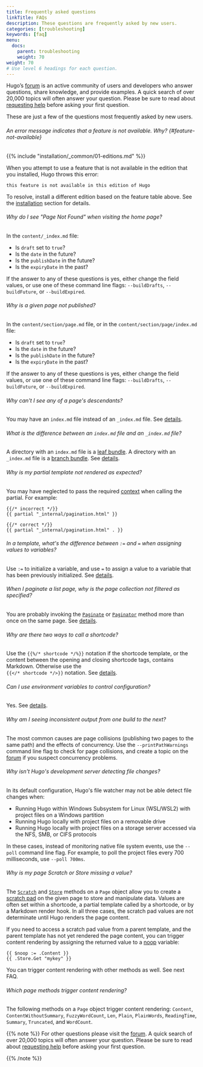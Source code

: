 ```yaml
---
title: Frequently asked questions
linkTitle: FAQs
description: These questions are frequently asked by new users.
categories: [troubleshooting]
keywords: [faq]
menu:
  docs:
    parent: troubleshooting
    weight: 70
weight: 70
# Use level 6 headings for each question.
---
```


Hugo’s [forum] is an active community of users and developers who answer questions, share knowledge, and provide examples. A quick search of over 20,000 topics will often answer your question. Please be sure to read about [requesting help] before asking your first question.

These are just a few of the questions most frequently asked by new users.

###### An error message indicates that a feature is not available. Why? {#feature-not-available}

{{% include "installation/_common/01-editions.md" %}}

When you attempt to use a feature that is not available in the edition that you installed, Hugo throws this error:

```go-html-template
this feature is not available in this edition of Hugo
```

To resolve, install a different edition based on the feature table above. See the [installation] section for details.

###### Why do I see "Page Not Found" when visiting the home page?

In the `content/_index.md` file:

  - Is `draft` set to `true`?
  - Is the `date` in the future?
  - Is the `publishDate` in the future?
  - Is the `expiryDate` in the past?

If the answer to any of these questions is yes, either change the field values, or use one of these command line flags: `--buildDrafts`, `--buildFuture`, or `--buildExpired`.

###### Why is a given page not published?

In the `content/section/page.md` file, or in the `content/section/page/index.md` file:

  - Is `draft` set to `true`?
  - Is the `date` in the future?
  - Is the `publishDate` in the future?
  - Is the `expiryDate` in the past?

If the answer to any of these questions is yes, either change the field values, or use one of these command line flags: `--buildDrafts`, `--buildFuture`, or `--buildExpired`.

###### Why can't I see any of a page's descendants?

You may have an `index.md` file instead of an `_index.md` file. See&nbsp;[details](/content-management/page-bundles/).

###### What is the difference between an `index.md` file and an `_index.md` file?

A directory with an `index.md` file is a [leaf bundle]. A directory with an `_index.md` file is a [branch bundle]. See&nbsp;[details](/content-management/page-bundles/).

[branch bundle]: /getting-started/glossary/#branch-bundle
[leaf bundle]: /getting-started/glossary/#leaf-bundle

###### Why is my partial template not rendered as expected?

You may have neglected to pass the required [context] when calling the partial. For example:

```go-html-template
{{/* incorrect */}}
{{ partial "_internal/pagination.html" }}

{{/* correct */}}
{{ partial "_internal/pagination.html" . }}
```

###### In a template, what's the difference between `:=` and `=` when assigning values to variables?

Use `:=` to initialize a variable, and use `=` to assign a value to a variable that has been previously initialized. See&nbsp;[details](https://pkg.go.dev/text/template#hdr-Variables).

###### When I paginate a list page, why is the page collection not filtered as specified?

You are probably invoking the [`Paginate`] or [`Paginator`] method more than once on the same page. See&nbsp;[details](/templates/pagination/).

###### Why are there two ways to call a shortcode?

Use the `{{%/* shortcode */%}}` notation if the shortcode template, or the content between the opening and closing shortcode tags, contains Markdown. Otherwise use the\
`{{</* shortcode */>}}` notation. See&nbsp;[details](/content-management/shortcodes/).

###### Can I use environment variables to control configuration?

Yes. See&nbsp;[details](/getting-started/configuration/#configure-with-environment-variables).

###### Why am I seeing inconsistent output from one build to the next?

The most common causes are page collisions (publishing two pages to the same path) and the effects of concurrency. Use the `--printPathWarnings` command line flag to check for page collisions, and create a topic on the [forum] if you suspect concurrency problems.

###### Why isn't Hugo's development server detecting file changes?

In its default configuration, Hugo's file watcher may not be able detect file changes when:

- Running Hugo within Windows Subsystem for Linux (WSL/WSL2) with project files on a Windows partition
- Running Hugo locally with project files on a removable drive
- Running Hugo locally with project files on a storage server accessed via the NFS, SMB, or CIFS protocols

In these cases, instead of monitoring native file system events, use the `--poll` command line flag. For example, to poll the project files every 700 milliseconds, use `--poll 700ms`.

###### Why is my page Scratch or Store missing a value?

The [`Scratch`] and [`Store`] methods on a `Page` object allow you to create a [scratch pad] on the given page to store and manipulate data. Values are often set within a shortcode, a partial template called by a shortcode, or by a Markdown render hook. In all three cases, the scratch pad values are not determinate until Hugo renders the page content.

[scratch pad]: /getting-started/glossary/#scratch-pad

If you need to access a scratch pad value from a parent template, and the parent template has not yet rendered the page content, you can trigger content rendering by assigning the returned value to a [noop] variable:

[noop]: /getting-started/glossary/#noop

```go-html-template
{{ $noop := .Content }}
{{ .Store.Get "mykey" }}
```

You can trigger content rendering with other methods as well. See next FAQ.

[`Scratch`]: /methods/page/scratch
[`Store`]: /methods/page/store

###### Which page methods trigger content rendering?

The following methods on a `Page` object trigger content rendering: `Content`, `ContentWithoutSummary`, `FuzzyWordCount`, `Len`, `Plain`, `PlainWords`, `ReadingTime`, `Summary`, `Truncated`, and `WordCount`.

{{% note %}}
For other questions please visit the [forum]. A quick search of over 20,000 topics will often answer your question. Please be sure to read about [requesting help] before asking your first question.

[forum]: https://discourse.gohugo.io
[requesting help]: https://discourse.gohugo.io/t/requesting-help/9132
{{% /note %}}

[`Paginate`]: /methods/page/paginate/
[`Paginator`]: /methods/page/paginator/
[context]: /getting-started/glossary/#context
[forum]: https://discourse.gohugo.io
[installation]: /installation/
[requesting help]: https://discourse.gohugo.io/t/requesting-help/9132

